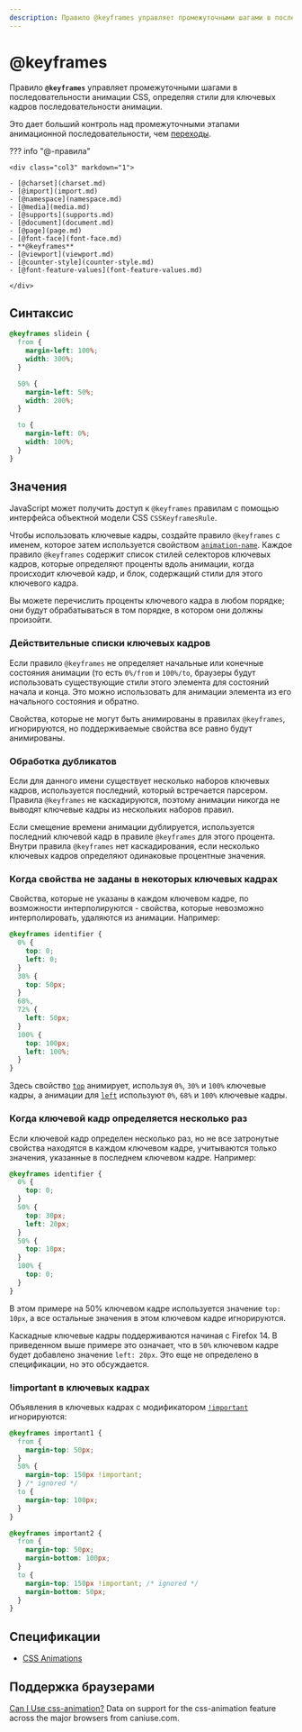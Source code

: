 ```yaml
---
description: Правило @keyframes управляет промежуточными шагами в последовательности анимации CSS, определяя стили для ключевых кадров последовательности анимации
---
```


# @keyframes

Правило **`@keyframes`** управляет промежуточными шагами в последовательности анимации CSS, определяя стили для ключевых кадров последовательности анимации.

Это дает больший контроль над промежуточными этапами анимационной последовательности, чем [переходы](transition.md).

??? info "@-правила"

    <div class="col3" markdown="1">

    - [@charset](charset.md)
    - [@import](import.md)
    - [@namespace](namespace.md)
    - [@media](media.md)
    - [@supports](supports.md)
    - [@document](document.md)
    - [@page](page.md)
    - [@font-face](font-face.md)
    - **@keyframes**
    - [@viewport](viewport.md)
    - [@counter-style](counter-style.md)
    - [@font-feature-values](font-feature-values.md)

    </div>

## Синтаксис

```css
@keyframes slidein {
  from {
    margin-left: 100%;
    width: 300%;
  }

  50% {
    margin-left: 50%;
    width: 200%;
  }

  to {
    margin-left: 0%;
    width: 100%;
  }
}
```

## Значения

JavaScript может получить доступ к `@keyframes` правилам с помощью интерфейса объектной модели CSS `CSSKeyframesRule`.

Чтобы использовать ключевые кадры, создайте правило `@keyframes` с именем, которое затем используется свойством [`animation-name`](animation-name.md). Каждое правило `@keyframes` содержит список стилей селекторов ключевых кадров, которые определяют проценты вдоль анимации, когда происходит ключевой кадр, и блок, содержащий стили для этого ключевого кадра.

Вы можете перечислить проценты ключевого кадра в любом порядке; они будут обрабатываться в том порядке, в котором они должны произойти.

### Действительные списки ключевых кадров

Если правило `@keyframes` не определяет начальные или конечные состояния анимации (то есть `0%/from` и `100%/to`, браузеры будут использовать существующие стили этого элемента для состояний начала и конца. Это можно использовать для анимации элемента из его начального состояния и обратно.

Свойства, которые не могут быть анимированы в правилах `@keyframes`, игнорируются, но поддерживаемые свойства все равно будут анимированы.

### Обработка дубликатов

Если для данного имени существует несколько наборов ключевых кадров, используется последний, который встречается парсером. Правила `@keyframes` не каскадируются, поэтому анимации никогда не выводят ключевые кадры из нескольких наборов правил.

Если смещение времени анимации дублируется, используется последний ключевой кадр в правиле `@keyframes` для этого процента. Внутри правила `@keyframes` нет каскадирования, если несколько ключевых кадров определяют одинаковые процентные значения.

### Когда свойства не заданы в некоторых ключевых кадрах

Свойства, которые не указаны в каждом ключевом кадре, по возможности интерполируются - свойства, которые невозможно интерполировать, удаляются из анимации. Например:

```css
@keyframes identifier {
  0% {
    top: 0;
    left: 0;
  }
  30% {
    top: 50px;
  }
  68%,
  72% {
    left: 50px;
  }
  100% {
    top: 100px;
    left: 100%;
  }
}
```

Здесь свойство [`top`](top.md) анимирует, используя `0%`, `30%` и `100%` ключевые кадры, а анимации для [`left`](left.md) используют `0%`, `68%` и `100%` ключевые кадры.

### Когда ключевой кадр определяется несколько раз

Если ключевой кадр определен несколько раз, но не все затронутые свойства находятся в каждом ключевом кадре, учитываются только значения, указанные в последнем ключевом кадре. Например:

```css
@keyframes identifier {
  0% {
    top: 0;
  }
  50% {
    top: 30px;
    left: 20px;
  }
  50% {
    top: 10px;
  }
  100% {
    top: 0;
  }
}
```

В этом примере на 50% ключевом кадре используется значение `top: 10px`, а все остальные значения в этом ключевом кадре игнорируются.

Каскадные ключевые кадры поддерживаются начиная с Firefox 14. В приведенном выше примере это означает, что в `50%` ключевом кадре будет добавлено значение `left: 20px`. Это еще не определено в спецификации, но это обсуждается.

### !important в ключевых кадрах

Объявления в ключевых кадрах с модификатором [`!important`](important.md) игнорируются:

```css
@keyframes important1 {
  from {
    margin-top: 50px;
  }
  50% {
    margin-top: 150px !important;
  } /* ignored */
  to {
    margin-top: 100px;
  }
}

@keyframes important2 {
  from {
    margin-top: 50px;
    margin-bottom: 100px;
  }
  to {
    margin-top: 150px !important; /* ignored */
    margin-bottom: 50px;
  }
}
```

## Спецификации

- [CSS Animations](https://drafts.csswg.org/css-animations/#keyframes)

## Поддержка браузерами

<p class="ciu_embed" data-feature="css-animation" data-periods="future_1,current,past_1,past_2">
  <a href="http://caniuse.com/#feat=css-animation">Can I Use css-animation?</a> Data on support for the css-animation feature across the major browsers from caniuse.com.
</p>
